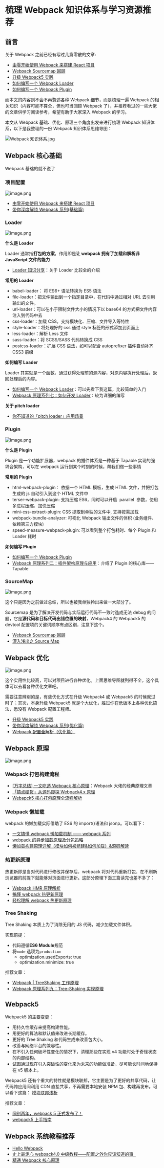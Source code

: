 # 梳理 Webpack 知识体系与学习资源推荐

## 前言

关于 Webpack 之前已经有写过几篇零散的文章:

- [由零开始使用 Webpack 来搭建 React 项目](https://juejin.cn/post/6868917159901593614)
- [Webpack Sourcemap 回顾](https://juejin.cn/post/6941924227444375589)
- [升级 Webpack5 实践](https://juejin.cn/post/7021540509277487111)
- [如何编写一个 Webpack Loader](https://juejin.cn/post/6882895689773383694)
- [如何编写一个 Webpack Plugin](https://juejin.cn/post/6884866016565084173)

而本文的内容则不会不再赘述各种 Webpack 细节，而是梳理一遍 Webpack 的相关知识（内容可能不算全，但也可当回顾 Webpack 了），并推荐看过的一些大佬的文章供学习阅读参考，希望有助于大家深入 Webpack 的学习。

本文从 Webpack 基础、优化、原理三个角度出发来进行梳理 Webpack 知识体系，以下是我整理的一份 Webpack 知识体系思维导图：

![Webpack 知识体系.jpg](https://p3-juejin.byteimg.com/tos-cn-i-k3u1fbpfcp/10df44fb991142128d097df4f253df93~tplv-k3u1fbpfcp-watermark.image?)

## Webpack 核心基础

Webpack 基础的就不说了

### 项目配置

![image.png](https://p3-juejin.byteimg.com/tos-cn-i-k3u1fbpfcp/16155698a12245a480d51be3e05efe3e~tplv-k3u1fbpfcp-watermark.image?)

- [由零开始使用 Webpack 来搭建 React 项目](https://juejin.cn/post/6868917159901593614)
- [带你深度解锁 Webpack 系列(基础篇)](https://juejin.cn/post/6844904079219490830)

### Loader

![image.png](https://p3-juejin.byteimg.com/tos-cn-i-k3u1fbpfcp/d1ad76fabe144ba59d75a19599ed5183~tplv-k3u1fbpfcp-watermark.image?)

**什么是 Loader**

Loader 通常指**打包的方案**，作用即是**让 webpack 拥有了加载和解析⾮ JavaScript ⽂件的能⼒**

- [Loader 知识分享](https://juejin.cn/post/6950092728919130126)：关于 Loader 比较全的介绍

**常用的 Loader**

- babel-loader： 将 ES6+ 语法转换为 ES5 语法
- file-loader：把⽂件输出到⼀个指定目录中，在代码中通过相对 URL 去引⽤输出的⽂件。
- url-loader：可以在小于限制文件大小的情况下以 base64 的⽅式把⽂件内容注⼊到代码中去
- css-loader：加载 CSS，⽀持模块化、压缩、⽂件导⼊等特性
- style-loader：将处理好的 css 通过 style 标签的形式添加到页面上
- less-loader：解析 Less 文件
- sass-loader：将 SCSS/SASS 代码转换成 CSS
- postcss-loader：扩展 CSS 语法，如可以配合 autoprefixer 插件自动补齐 CSS3 前缀

**如何编写 Loader**

Loader 其实就是一个函数，通过获得处理前的源内容，对原内容执行处理后，返回处理后的内容。

- [如何编写一个 Webpack Loader](https://juejin.cn/post/6882895689773383694)：可以先看下我这篇，比较简单的入门
- [Webpack 原理系列七：如何开发 Loader](https://juejin.cn/post/6966785086473633806)：较为详细的编写

**关于 pitch loader**

- [你不知道的「pitch loader」应用场景](https://juejin.cn/post/7037696103973650463)

### Plugin

![image.png](https://p3-juejin.byteimg.com/tos-cn-i-k3u1fbpfcp/29b86280ee9e4c46b1c0d90c9f250709~tplv-k3u1fbpfcp-watermark.image?)

**什么是 Plugin**

Plugin 是一个功能扩展器，webpack 的插件体系是一种基于 Tapable 实现的强耦合架构，可以在 webpack 运行到某个时刻的时候，帮我们做一些事情

**常用的 Plugin**

- html-webpack-plugin： 依据一个 HTML 模板，生成 HTML 文件，并把打包生成的 js 自动引入到这个 HTML 文件中
- terser-webpack-plugin: 支持压缩 ES6，同时可以开启  parallel  参数，使用多进程压缩，加快压缩
- mini-css-extract-plugin: CSS 提取到单独的⽂件中, ⽀持按需加载
- webpack-bundle-analyzer: 可视化 Webpack 输出文件的体积 (业务组件、依赖第三方模块)
- speed-measure-webpack-plugin: 可以看到整个打包耗时、每个 Plugin 和 Loader 耗时

**如何编写 Plugin**

- [如何编写一个 Webpack Plugin](https://juejin.cn/post/6884866016565084173)
- [Webpack 原理系列二：插件架构原理与应用](https://juejin.cn/post/6955421936373465118)：介绍了 Plugin 的核心库——Tapable

### SourceMap

![image.png](https://p6-juejin.byteimg.com/tos-cn-i-k3u1fbpfcp/6242f69a2e234fc88b11d3fb8a1d17c2~tplv-k3u1fbpfcp-watermark.image?)

这个只是因为之前做过总结，所以也被我单独拎出来做一大部分了。

Sourcemap 是为了解决开发代码与实际运行代码不一致时造成无法 debug 的问题，它是**源代码和目标代码出错位置的映射**，Webpack4 的 Webpack5 的 devtool 配置项的关键词顺序有点区别，注意下这个。

- [Webpack Sourcemap 回顾](https://juejin.cn/post/6941924227444375589)
- [深入浅出之 Source Map](https://juejin.cn/post/7023537118454480904)

## Webpack 优化

![image.png](https://p6-juejin.byteimg.com/tos-cn-i-k3u1fbpfcp/9394272335f8489f91f5dc2a4f1af22a~tplv-k3u1fbpfcp-watermark.image?)

这个实用性比较高，可以对项目进行各种优化。上面思维导图就列得不全，这个具体可以去看各种优化文章吧。

需要注意辨别的是，有些优化方式在升级 Webpack4 或 Webpack5 的时候就过时了；其次，本身升级 Webpack5 就是个大优化，胜过你在低版本上各种优化搞法，愿没有 Webpack 配置工程师。

- [升级 Webpack5 实践](https://juejin.cn/post/7021540509277487111)
- [带你深度解锁 Webpack 系列(优化篇)](https://juejin.cn/post/6844904093463347208)
- [Webpack 配置全解析（优化篇）](https://juejin.cn/post/6858905382861946894)

## Webpack 原理

![image.png](https://p1-juejin.byteimg.com/tos-cn-i-k3u1fbpfcp/d943f7b65dee4d269bd1cdd52655c900~tplv-k3u1fbpfcp-watermark.image?)

### Webpack 打包构建流程

- [[万字总结] 一文吃透 Webpack 核心原理](https://juejin.cn/post/6949040393165996040)：Webpack 大佬的经典原理文章
- [「搞点硬货」从源码窥探 Webpack4.x 原理](https://juejin.cn/post/6844904046294204429)
- [Webapck5 核心打包原理全流程解析](https://juejin.cn/post/7031546400034947108)

### Webpack 懒加载

webpack 的懒加载实际借助了 ES6 的 import()语法和 jsonp。可以看下：

- [一文搞懂 webpack 懒加载机制 —— webpack 系列](https://juejin.cn/post/6924484965073862664)
- [webpack 的异步加载原理及分包策略](https://segmentfault.com/a/1190000038180453)
- [懒加载构建原理详解（模块如何被组建&如何加载）&源码解读](https://www.cnblogs.com/zhaoweikai/p/10945780.html)

### 热更新原理

热更新即是当对代码进行修改并保存后，webpack 将对代码重新打包，在不刷新浏览器的前提下就能够对页面进行更新。这部分原理下面三篇读完也差不多了：

- [Webpack HMR 原理解析](https://zhuanlan.zhihu.com/p/30669007)
- [搞懂 webpack 热更新原理](https://github.com/careteenL/webpack-hmr)
- [轻松理解 webpack 热更新原理](https://juejin.cn/post/6844904008432222215)

### Tree Shaking

Tree Shaking 本质上为了消除无用的 JS 代码，减少加载文件体积。

实现前提：

- 代码遵循**ES6 Module**规范
- 将`mode` 选项为`production`
  - optimization.usedExports: true
  - optimization.minimize: true

推荐文章：

- [Webpack | TreeShaking 工作原理](https://zhuanlan.zhihu.com/p/472733451)
- [Webpack 原理系列九：Tree-Shaking 实现原理](https://juejin.cn/post/7019104818568364069)

## Webpack5

Webpack5 的主要变更：

- 用持久性缓存来提高构建性能。
- 用更好的算法和默认值来改进长期缓存。
- 更好的 Tree Shaking 和代码生成来改善包大小。
- 改善与网络平台的兼容性。
- 在不引入任何破坏性变化的情况下，清理那些在实现 v4 功能时处于奇怪状态的内部结构。
- 试图通过现在引入突破性的变化来为未来的功能做准备，尽可能长时间地保持在 v5 版本上。

Webpack5 还有个重大的特性就是模块联邦，它主要是为了更好的共享代码，让代码跨应用间利用 CDN 直接共享，不再需要本地安装 NPM 包、构建再发布，可以看下这篇： [模块联邦浅析](https://juejin.cn/post/7101457212085633054)

推荐文章：

- [阔别两年，webpack 5 正式发布了！](https://juejin.cn/post/6882663278712094727)
- [webpack5 上手指南](https://juejin.cn/post/6955266854839386119)

## Webpack 系统教程推荐

- [Hello Webpack](https://webpack-doc-20200329.vercel.app/)
- [史上最走心 webpack4.0 中级教程——配置之外你应该知道的事  ](https://www.cnblogs.com/dashnowords/p/9572755.html)
- [精通 Webpack 核心原理](https://juejin.cn/column/6978684601921175583)
